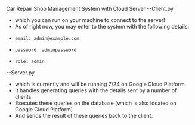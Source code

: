 Car Repair Shop Management System with Cloud Server
--Client.py
- which you can run on your machine to connect to the server!
-   As of right now, you may enter to the system with the following details:
-     email: admin@example.com
-     password: adminpassword
-     role: admin
--Server.py
- which is currently and will be running 7/24 on Google Cloud Platform.
- It handles generating queries with the details sent by a number of clients
- Executes these queries on the database (which is also located on Google Cloud Platform)
- And sends the result of these queries back to the client.
